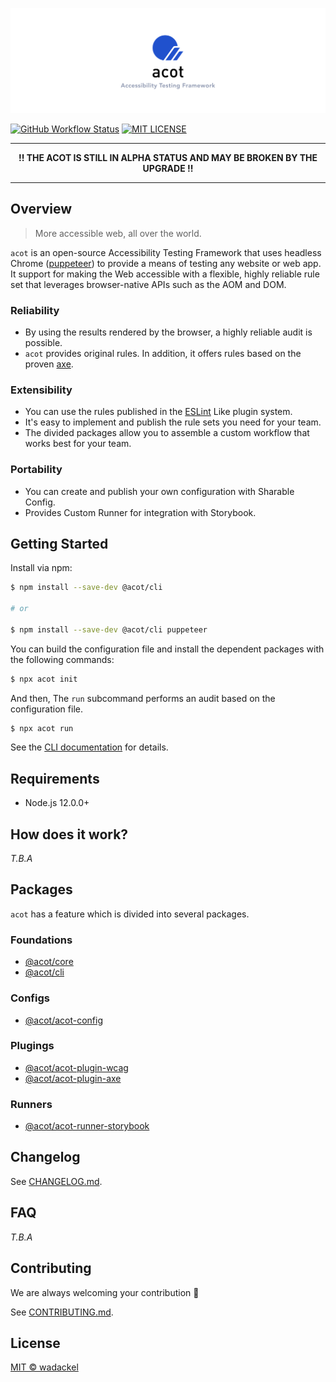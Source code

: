 ![acot - Accessibility Testing Framework](docs/assets/repository-header.png)

[![GitHub Workflow Status](https://img.shields.io/github/workflow/status/acot-a11y/acot/CI?logo=github&style=flat-square)](https://github.com/acot-a11y/acot/actions?workflow=CI)
[![MIT LICENSE](https://img.shields.io/github/license/acot-a11y/acot?label=license&style=flat-square)](./LICENSE)

---

<p align="center">
  <strong>!! THE ACOT IS STILL IN ALPHA STATUS AND MAY BE BROKEN BY THE UPGRADE !!</strong>
</p>

---

## Overview

> More accessible web, all over the world.

`acot` is an open-source Accessibility Testing Framework that uses headless Chrome ([puppeteer](https://github.com/puppeteer/puppeteer)) to provide a means of testing any website or web app. It support for making the Web accessible with a flexible, highly reliable rule set that leverages browser-native APIs such as the AOM and DOM.

### Reliability

- By using the results rendered by the browser, a highly reliable audit is possible.
- `acot` provides original rules. In addition, it offers rules based on the proven [axe](https://github.com/dequelabs/axe-core).

### Extensibility

- You can use the rules published in the [ESLint](https://eslint.org/) Like plugin system.
- It's easy to implement and publish the rule sets you need for your team.
- The divided packages allow you to assemble a custom workflow that works best for your team.

### Portability

- You can create and publish your own configuration with Sharable Config.
- Provides Custom Runner for integration with Storybook.

## Getting Started

Install via npm:

```bash
$ npm install --save-dev @acot/cli

# or

$ npm install --save-dev @acot/cli puppeteer
```

You can build the configuration file and install the dependent packages with the following commands:

```bash
$ npx acot init
```

And then, The `run` subcommand performs an audit based on the configuration file.

```bash
$ npx acot run
```

See the [CLI documentation](packages/cli) for details.

## Requirements

- Node.js 12.0.0+

## How does it work?

_T.B.A_

## Packages

`acot` has a feature which is divided into several packages.

### Foundations

- [@acot/core](./packages/core/)
- [@acot/cli](./packages/cli/)

### Configs

- [@acot/acot-config](./packages/acot-config/)

### Plugings

- [@acot/acot-plugin-wcag](./packages/acot-plugin-wcag/)
- [@acot/acot-plugin-axe](./packages/acot-plugin-axe/)

### Runners

- [@acot/acot-runner-storybook](./packages/acot-runner-storybook/)

## Changelog

See [CHANGELOG.md](./CHANGELOG.md).

## FAQ

_T.B.A_

## Contributing

We are always welcoming your contribution :clap:

See [CONTRIBUTING.md](./CONTRIBUTING.md).

## License

[MIT © wadackel](./LICENSE)
